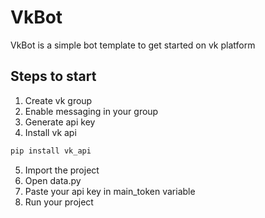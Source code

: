 # VkBot

VkBot is a simple bot template to get started on vk platform

## Steps to start

1. Create vk group
2. Enable messaging in your group
3. Generate api key
4. Install vk api
```bash
pip install vk_api
```
5. Import the project
6. Open data.py
7. Paste your api key in main_token variable
8. Run your project
